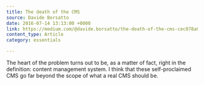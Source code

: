 ```yaml
---
title: The death of the CMS
source: Davide Borsatto
date: 2016-07-14 13:13:00 +0000
link: https://medium.com/@davide.borsatto/the-death-of-the-cms-cec078a0d1b9/
content_type: Article
category: essentials

---
```

The heart of the problem turns out to be, as a matter of fact, right in the definition: content management system. I think that these self-proclaimed CMS go far beyond the scope of what a real CMS should be.





